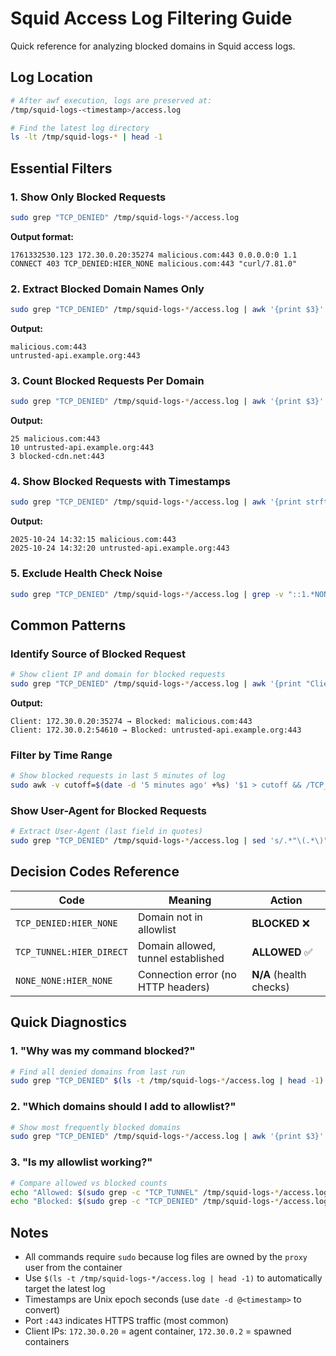 # Squid Access Log Filtering Guide

Quick reference for analyzing blocked domains in Squid access logs.

## Log Location

```bash
# After awf execution, logs are preserved at:
/tmp/squid-logs-<timestamp>/access.log

# Find the latest log directory
ls -lt /tmp/squid-logs-* | head -1
```

## Essential Filters

### 1. Show Only Blocked Requests

```bash
sudo grep "TCP_DENIED" /tmp/squid-logs-*/access.log
```

**Output format:**
```
1761332530.123 172.30.0.20:35274 malicious.com:443 0.0.0.0:0 1.1 CONNECT 403 TCP_DENIED:HIER_NONE malicious.com:443 "curl/7.81.0"
```

### 2. Extract Blocked Domain Names Only

```bash
sudo grep "TCP_DENIED" /tmp/squid-logs-*/access.log | awk '{print $3}' | sort | uniq
```

**Output:**
```
malicious.com:443
untrusted-api.example.org:443
```

### 3. Count Blocked Requests Per Domain

```bash
sudo grep "TCP_DENIED" /tmp/squid-logs-*/access.log | awk '{print $3}' | sort | uniq -c | sort -rn
```

**Output:**
```
25 malicious.com:443
10 untrusted-api.example.org:443
3 blocked-cdn.net:443
```

### 4. Show Blocked Requests with Timestamps

```bash
sudo grep "TCP_DENIED" /tmp/squid-logs-*/access.log | awk '{print strftime("%Y-%m-%d %H:%M:%S", $1), $3}'
```

**Output:**
```
2025-10-24 14:32:15 malicious.com:443
2025-10-24 14:32:20 untrusted-api.example.org:443
```

### 5. Exclude Health Check Noise

```bash
sudo grep "TCP_DENIED" /tmp/squid-logs-*/access.log | grep -v "::1.*NONE_NONE"
```

## Common Patterns

### Identify Source of Blocked Request

```bash
# Show client IP and domain for blocked requests
sudo grep "TCP_DENIED" /tmp/squid-logs-*/access.log | awk '{print "Client:", $2, "→ Blocked:", $3}'
```

**Output:**
```
Client: 172.30.0.20:35274 → Blocked: malicious.com:443
Client: 172.30.0.2:54610 → Blocked: untrusted-api.example.org:443
```

### Filter by Time Range

```bash
# Show blocked requests in last 5 minutes of log
sudo awk -v cutoff=$(date -d '5 minutes ago' +%s) '$1 > cutoff && /TCP_DENIED/' /tmp/squid-logs-*/access.log
```

### Show User-Agent for Blocked Requests

```bash
# Extract User-Agent (last field in quotes)
sudo grep "TCP_DENIED" /tmp/squid-logs-*/access.log | sed 's/.*"\(.*\)"/\1/'
```

## Decision Codes Reference

| Code | Meaning | Action |
|------|---------|--------|
| `TCP_DENIED:HIER_NONE` | Domain not in allowlist | **BLOCKED** ❌ |
| `TCP_TUNNEL:HIER_DIRECT` | Domain allowed, tunnel established | **ALLOWED** ✅ |
| `NONE_NONE:HIER_NONE` | Connection error (no HTTP headers) | **N/A** (health checks) |

## Quick Diagnostics

### 1. "Why was my command blocked?"

```bash
# Find all denied domains from last run
sudo grep "TCP_DENIED" $(ls -t /tmp/squid-logs-*/access.log | head -1) | awk '{print $3}' | sort -u
```

### 2. "Which domains should I add to allowlist?"

```bash
# Show most frequently blocked domains
sudo grep "TCP_DENIED" /tmp/squid-logs-*/access.log | awk '{print $3}' | sed 's/:443$//' | sort | uniq -c | sort -rn | head -10
```

### 3. "Is my allowlist working?"

```bash
# Compare allowed vs blocked counts
echo "Allowed: $(sudo grep -c "TCP_TUNNEL" /tmp/squid-logs-*/access.log)"
echo "Blocked: $(sudo grep -c "TCP_DENIED" /tmp/squid-logs-*/access.log)"
```

## Notes

- All commands require `sudo` because log files are owned by the `proxy` user from the container
- Use `$(ls -t /tmp/squid-logs-*/access.log | head -1)` to automatically target the latest log
- Timestamps are Unix epoch seconds (use `date -d @<timestamp>` to convert)
- Port `:443` indicates HTTPS traffic (most common)
- Client IPs: `172.30.0.20` = agent container, `172.30.0.2` = spawned containers
